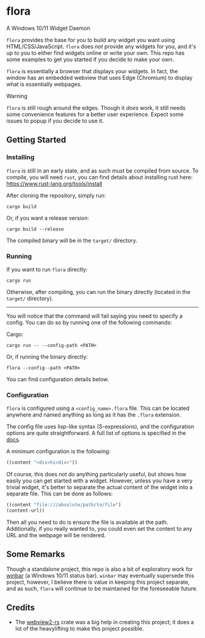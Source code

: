 # flora

A Windows 10/11 Widget Daemon

`flora` provides the base for you to build any widget you want using HTML/CSS/JavaScript. `flora`
does _not_ provide any widgets for you, and it's up to you to either find widgets online or write
your own. This repo has some examples to get you started if you decide to make your own.

`flora` is essentially a browser that displays your widgets. In fact, the window has an embedded
webview that uses Edge (Chromium) to display what is essentially webpages.

> [!WARNING]
>
> `flora` is still rough around the edges. Though it _does_ work, it still needs some convenience
> features for a better user experience. Expect some issues to popup if you decide to use it.

## Getting Started

### Installing

`flora` is still in an early state, and as such must be compiled from source. To compile, you will
need `rust`, you can find details about installing rust here: https://www.rust-lang.org/tools/install

After cloning the repository, simply run:

```
cargo build
```

Or, if you want a release version:

```
cargo build --release
```

The compiled binary will be in the `target/` directory.

### Running

If you want to run `flora` directly:

```
cargo run
```

Otherwise, after compiling, you can run the binary directly (located in the `target/` directory).

---

You will notice that the command will fail saying you need to specify a config. You can do so by
running one of the following commands:

Cargo:

```
cargo run -- --config-path <PATH>
```

Or, if running the binary directly:

```
flora --config--path <PATH>
```

You can find configuration details below.

### Configuration

`flora` is configured using a `<config_name>.flora` file. This can be located anywhere and named
anything as long as it has the `.flora` extension.

The config file uses lisp-like syntax (S-expressions), and the configuration options are quite
straightforward. A full list of options is specified in the [docs](./docs/).

A minimum configuration is the following:

```lisp
((content "<div>hi<div>"))
```

Of course, this does not do anything particularly useful, but shows how easily you can get started
with a widget. However, unless you have a very trivial widget, it's better to separate the actual
content of the widget into a separate file. This can be done as follows:

```lisp
((content "file:///absolute/path/to/file")
(content-url))
```

Then all you need to do is ensure the file is available at the path. Additionally, if you really
wanted to, you could even set the content to any URL and the webpage will be rendered.

## Some Remarks

Though a standalone project, this repo is also a bit of exploratory work for
[winbar](https://github.com/sulaxan/winbar) (a Windows 10/11 status bar). `winbar` may eventually
supersede this project, however, I believe there is value in keeping this project separate, and as
such, `flora` will continue to be maintained for the foreseeable future.

## Credits

- The [webview2-rs](https://github.com/wravery/webview2-rs/) crate was a big help in creating this
  project; it does a lot of the heavylifting to make this project possible.
